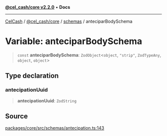 [**@cel_cash/core v2.2.0**](../../README.md) • **Docs**

***

[CelCash](../../../../packages.md) / [@cel\_cash/core](../../README.md) / [schemas](../README.md) / anteciparBodySchema

# Variable: anteciparBodySchema

> `const` **anteciparBodySchema**: `ZodObject`\<`object`, `"strip"`, `ZodTypeAny`, `object`, `object`\>

## Type declaration

### antecipationUuid

> **antecipationUuid**: `ZodString`

## Source

[packages/core/src/schemas/antecipation.ts:143](https://github.com/Pyxlab/celcash/blob/f7cdc752c29f8a0dcef033e212602412d2050afc/packages/core/src/schemas/antecipation.ts#L143)

